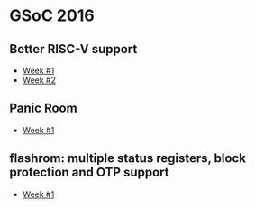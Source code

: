# GSoC 2016

## Better RISC-V support
* [Week #1](2016/riscv-01.md)
* [Week #2](2016/riscv-02.md)

## Panic Room
* [Week #1](2016/panic-room-01.md)

## flashrom: multiple status registers, block protection and OTP support
* [Week #1](2016/flashrom-01.md)

